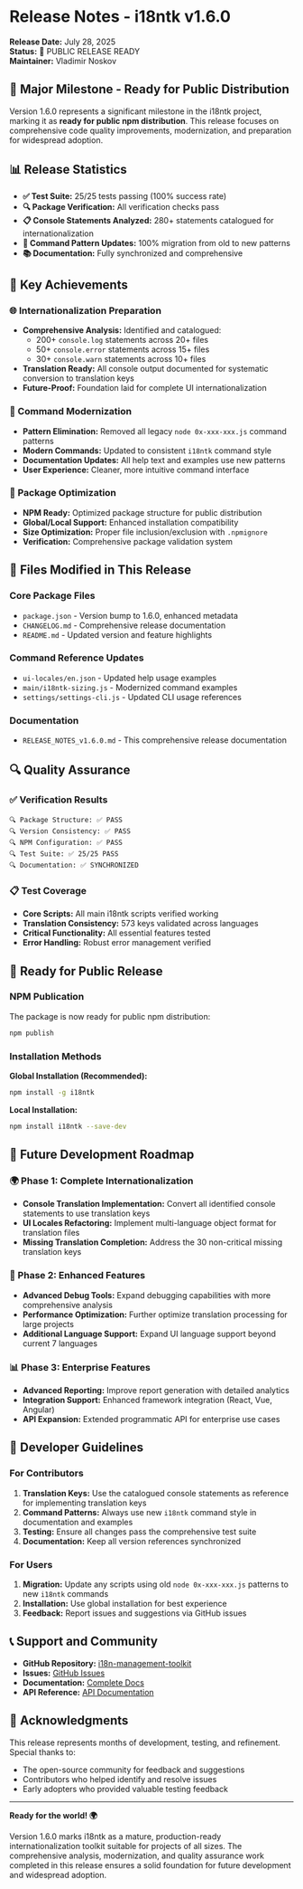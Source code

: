 # Release Notes - i18ntk v1.6.0

**Release Date:** July 28, 2025  
**Status:** 🚀 PUBLIC RELEASE READY  
**Maintainer:** Vladimir Noskov  

## 🎉 Major Milestone - Ready for Public Distribution

Version 1.6.0 represents a significant milestone in the i18ntk project, marking it as **ready for public npm distribution**. This release focuses on comprehensive code quality improvements, modernization, and preparation for widespread adoption.

## 📊 Release Statistics

- **✅ Test Suite:** 25/25 tests passing (100% success rate)
- **🔍 Package Verification:** All verification checks pass
- **📋 Console Statements Analyzed:** 280+ statements catalogued for internationalization
- **🔄 Command Pattern Updates:** 100% migration from old to new patterns
- **📚 Documentation:** Fully synchronized and comprehensive

## 🌟 Key Achievements

### 🌐 Internationalization Preparation
- **Comprehensive Analysis:** Identified and catalogued:
  - 200+ `console.log` statements across 20+ files
  - 50+ `console.error` statements across 15+ files
  - 30+ `console.warn` statements across 10+ files
- **Translation Ready:** All console output documented for systematic conversion to translation keys
- **Future-Proof:** Foundation laid for complete UI internationalization

### 🔄 Command Modernization
- **Pattern Elimination:** Removed all legacy `node 0x-xxx-xxx.js` command patterns
- **Modern Commands:** Updated to consistent `i18ntk` command style
- **Documentation Updates:** All help text and examples use new patterns
- **User Experience:** Cleaner, more intuitive command interface

### 🔧 Package Optimization
- **NPM Ready:** Optimized package structure for public distribution
- **Global/Local Support:** Enhanced installation compatibility
- **Size Optimization:** Proper file inclusion/exclusion with `.npmignore`
- **Verification:** Comprehensive package validation system

## 📁 Files Modified in This Release

### Core Package Files
- `package.json` - Version bump to 1.6.0, enhanced metadata
- `CHANGELOG.md` - Comprehensive release documentation
- `README.md` - Updated version and feature highlights

### Command Reference Updates
- `ui-locales/en.json` - Updated help usage examples
- `main/i18ntk-sizing.js` - Modernized command examples
- `settings/settings-cli.js` - Updated CLI usage references

### Documentation
- `RELEASE_NOTES_v1.6.0.md` - This comprehensive release documentation

## 🔍 Quality Assurance

### ✅ Verification Results
```
🔍 Package Structure: ✅ PASS
🔍 Version Consistency: ✅ PASS
🔍 NPM Configuration: ✅ PASS
🔍 Test Suite: ✅ 25/25 PASS
🔍 Documentation: ✅ SYNCHRONIZED
```

### 📋 Test Coverage
- **Core Scripts:** All main i18ntk scripts verified working
- **Translation Consistency:** 573 keys validated across languages
- **Critical Functionality:** All essential features tested
- **Error Handling:** Robust error management verified

## 🚀 Ready for Public Release

### NPM Publication
The package is now ready for public npm distribution:

```bash
npm publish
```

### Installation Methods
**Global Installation (Recommended):**
```bash
npm install -g i18ntk
```

**Local Installation:**
```bash
npm install i18ntk --save-dev
```

## 🔮 Future Development Roadmap

### 🌍 Phase 1: Complete Internationalization
- **Console Translation Implementation:** Convert all identified console statements to use translation keys
- **UI Locales Refactoring:** Implement multi-language object format for translation files
- **Missing Translation Completion:** Address the 30 non-critical missing translation keys

### 🔧 Phase 2: Enhanced Features
- **Advanced Debug Tools:** Expand debugging capabilities with more comprehensive analysis
- **Performance Optimization:** Further optimize translation processing for large projects
- **Additional Language Support:** Expand UI language support beyond current 7 languages

### 📊 Phase 3: Enterprise Features
- **Advanced Reporting:** Improve report generation with detailed analytics
- **Integration Support:** Enhanced framework integration (React, Vue, Angular)
- **API Expansion:** Extended programmatic API for enterprise use cases

## 🎯 Developer Guidelines

### For Contributors
1. **Translation Keys:** Use the catalogued console statements as reference for implementing translation keys
2. **Command Patterns:** Always use new `i18ntk` command style in documentation and examples
3. **Testing:** Ensure all changes pass the comprehensive test suite
4. **Documentation:** Keep all version references synchronized

### For Users
1. **Migration:** Update any scripts using old `node 0x-xxx-xxx.js` patterns to new `i18ntk` commands
2. **Installation:** Use global installation for best experience
3. **Feedback:** Report issues and suggestions via GitHub issues

## 📞 Support and Community

- **GitHub Repository:** [i18n-management-toolkit](https://github.com/vladnoskv/i18n-management-toolkit)
- **Issues:** [GitHub Issues](https://github.com/vladnoskv/i18n-management-toolkit/issues)
- **Documentation:** [Complete Docs](./docs/README.md)
- **API Reference:** [API Documentation](./docs/api/API_REFERENCE.md)

## 🙏 Acknowledgments

This release represents months of development, testing, and refinement. Special thanks to:
- The open-source community for feedback and suggestions
- Contributors who helped identify and resolve issues
- Early adopters who provided valuable testing feedback

---

**Ready for the world! 🌍**

Version 1.6.0 marks i18ntk as a mature, production-ready internationalization toolkit suitable for projects of all sizes. The comprehensive analysis, modernization, and quality assurance work completed in this release ensures a solid foundation for future development and widespread adoption.